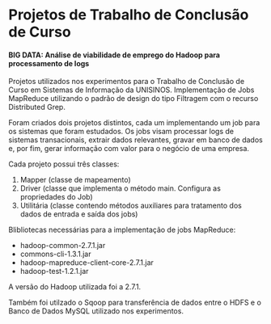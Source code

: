 # Projetos de Trabalho de Conclusão de Curso
#### BIG DATA: Análise de viabilidade de emprego do Hadoop para processamento de logs

Projetos utilizados nos experimentos para o Trabalho de Conclusão de Curso em Sistemas de Informação da UNISINOS. Implementação de Jobs MapReduce utilizando o padrão de design do tipo Filtragem com o recurso Distributed Grep.

Foram criados dois projetos distintos, cada um implementando um job para os sistemas que foram estudados. Os jobs visam processar logs de sistemas transacionais, extrair dados relevantes, gravar em banco de dados e, por fim, gerar informação com valor para o negócio de uma empresa.

Cada projeto possui três classes:

1. Mapper (classe de mapeamento)
2. Driver (classe que implementa o método main. Configura as propriedades do Job)
3. Utilitária (classe contendo métodos auxiliares para tratamento dos dados de entrada e saída dos jobs)

Blibliotecas necessárias para a implementação de jobs MapReduce:

* hadoop-common-2.7.1.jar
* commons-cli-1.3.1.jar
* hadoop-mapreduce-client-core-2.7.1.jar
* hadoop-test-1.2.1.jar

A versão do Hadoop utilizada foi a 2.7.1.

Também foi utilzado o Sqoop para transferência de dados entre o HDFS e o Banco de Dados MySQL utilizado nos experimentos.
